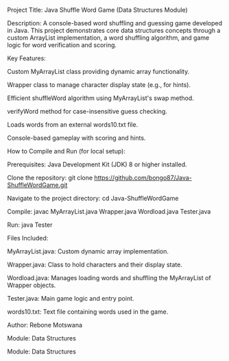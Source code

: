 Project Title: Java Shuffle Word Game (Data Structures Module)

Description: A console-based word shuffling and guessing game developed in Java. This project demonstrates core data structures concepts through a custom ArrayList implementation, a word shuffling algorithm, and game logic for word verification and scoring.

Key Features:

Custom MyArrayList<E> class providing dynamic array functionality.

Wrapper class to manage character display state (e.g., for hints).

Efficient shuffleWord algorithm using MyArrayList's swap method.

verifyWord method for case-insensitive guess checking.

Loads words from an external words10.txt file.

Console-based gameplay with scoring and hints.

How to Compile and Run (for local setup):

Prerequisites: Java Development Kit (JDK) 8 or higher installed.

Clone the repository: git clone [https://github.com/bongo87/Java-ShuffleWordGame.git ](https://github.com/bongo87/ShuffleWordGame-Java/tree/main)

Navigate to the project directory: cd Java-ShuffleWordGame

Compile: javac MyArrayList.java Wrapper.java Wordload.java Tester.java

Run: java Tester

Files Included:

MyArrayList.java: Custom dynamic array implementation.

Wrapper.java: Class to hold characters and their display state.

Wordload.java: Manages loading words and shuffling the MyArrayList of Wrapper objects.

Tester.java: Main game logic and entry point.

words10.txt: Text file containing words used in the game.

Author: Rebone Motswana

Module: Data Structures

Module: Data Structures

